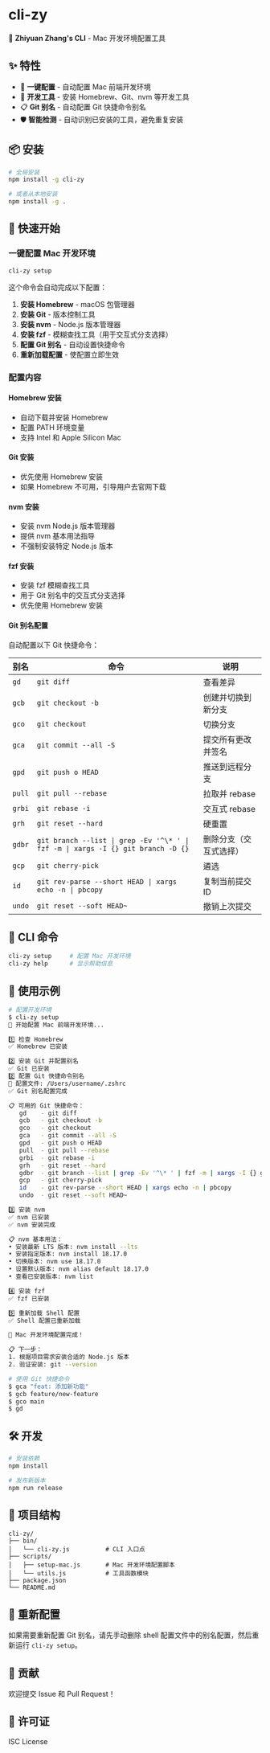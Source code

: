# cli-zy

🚀 **Zhiyuan Zhang's CLI** - Mac 开发环境配置工具

## ✨ 特性

- 🎯 **一键配置** - 自动配置 Mac 前端开发环境
- 🔧 **开发工具** - 安装 Homebrew、Git、nvm 等开发工具
- 📋 **Git 别名** - 自动配置 Git 快捷命令别名
- 🛡️ **智能检测** - 自动识别已安装的工具，避免重复安装

## 📦 安装

```bash
# 全局安装
npm install -g cli-zy

# 或者从本地安装
npm install -g .
```

## 🚀 快速开始

### 一键配置 Mac 开发环境

```bash
cli-zy setup
```

这个命令会自动完成以下配置：

1. **安装 Homebrew** - macOS 包管理器
2. **安装 Git** - 版本控制工具
3. **安装 nvm** - Node.js 版本管理器
4. **安装 fzf** - 模糊查找工具（用于交互式分支选择）
5. **配置 Git 别名** - 自动设置快捷命令
6. **重新加载配置** - 使配置立即生效

### 配置内容

#### Homebrew 安装
- 自动下载并安装 Homebrew
- 配置 PATH 环境变量
- 支持 Intel 和 Apple Silicon Mac

#### Git 安装
- 优先使用 Homebrew 安装
- 如果 Homebrew 不可用，引导用户去官网下载

#### nvm 安装
- 安装 nvm Node.js 版本管理器
- 提供 nvm 基本用法指导
- 不强制安装特定 Node.js 版本

#### fzf 安装
- 安装 fzf 模糊查找工具
- 用于 Git 别名中的交互式分支选择
- 优先使用 Homebrew 安装

#### Git 别名配置
自动配置以下 Git 快捷命令：

| 别名 | 命令 | 说明 |
|------|------|------|
| `gd` | `git diff` | 查看差异 |
| `gcb` | `git checkout -b` | 创建并切换到新分支 |
| `gco` | `git checkout` | 切换分支 |
| `gca` | `git commit --all -S` | 提交所有更改并签名 |
| `gpd` | `git push o HEAD` | 推送到远程分支 |
| `pull` | `git pull --rebase` | 拉取并 rebase |
| `grbi` | `git rebase -i` | 交互式 rebase |
| `grh` | `git reset --hard` | 硬重置 |
| `gdbr` | `git branch --list \| grep -Ev '^\* ' \| fzf -m \| xargs -I {} git branch -D {}` | 删除分支（交互式选择） |
| `gcp` | `git cherry-pick` | 遴选 |
| `id` | `git rev-parse --short HEAD \| xargs echo -n \| pbcopy` | 复制当前提交 ID |
| `undo` | `git reset --soft HEAD~` | 撤销上次提交 |

## 🔧 CLI 命令

```bash
cli-zy setup     # 配置 Mac 开发环境
cli-zy help      # 显示帮助信息
```

## 📝 使用示例

```bash
# 配置开发环境
$ cli-zy setup
🚀 开始配置 Mac 前端开发环境...

1️⃣ 检查 Homebrew
✅ Homebrew 已安装

2️⃣ 安装 Git 并配置别名
✅ Git 已安装
2️⃣ 配置 Git 快捷命令别名
📁 配置文件: /Users/username/.zshrc
✅ Git 别名配置完成

📋 可用的 Git 快捷命令：
   gd    - git diff
   gcb   - git checkout -b
   gco   - git checkout
   gca   - git commit --all -S
   gpd   - git push o HEAD
   pull  - git pull --rebase
   grbi  - git rebase -i
   grh   - git reset --hard
   gdbr  - git branch --list | grep -Ev '^\* ' | fzf -m | xargs -I {} git branch -D {}
   gcp   - git cherry-pick
   id    - git rev-parse --short HEAD | xargs echo -n | pbcopy
   undo  - git reset --soft HEAD~

3️⃣ 安装 nvm
✅ nvm 已安装
✅ nvm 安装完成

📋 nvm 基本用法：
• 安装最新 LTS 版本: nvm install --lts
• 安装指定版本: nvm install 18.17.0
• 切换版本: nvm use 18.17.0
• 设置默认版本: nvm alias default 18.17.0
• 查看已安装版本: nvm list

4️⃣ 安装 fzf
✅ fzf 已安装

5️⃣ 重新加载 Shell 配置
✅ Shell 配置已重新加载

🎉 Mac 开发环境配置完成！

📋 下一步：
1. 根据项目需求安装合适的 Node.js 版本
2. 验证安装: git --version

# 使用 Git 快捷命令
$ gca "feat: 添加新功能"
$ gcb feature/new-feature
$ gco main
$ gd
```

## 🛠️ 开发

```bash
# 安装依赖
npm install

# 发布新版本
npm run release
```

## 📁 项目结构

```
cli-zy/
├── bin/
│   └── cli-zy.js          # CLI 入口点
├── scripts/
│   ├── setup-mac.js       # Mac 开发环境配置脚本
│   └── utils.js           # 工具函数模块
├── package.json
└── README.md
```

## 🔄 重新配置

如果需要重新配置 Git 别名，请先手动删除 shell 配置文件中的别名配置，然后重新运行 `cli-zy setup`。

## 🤝 贡献

欢迎提交 Issue 和 Pull Request！

## 📄 许可证

ISC License

